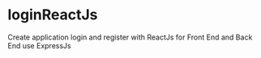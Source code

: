 # loginReactJs
Create application login and register with ReactJs for Front End and Back End use ExpressJs
